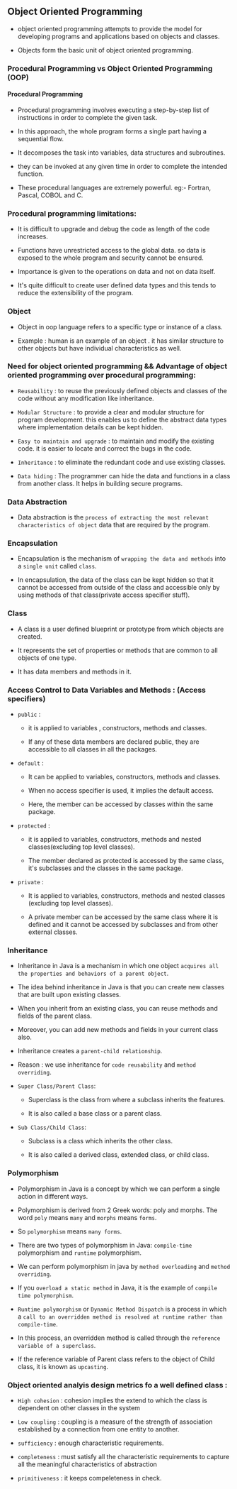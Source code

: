## Object Oriented Programming

+ object oriented programming attempts to provide the model for developing programs and applications based on objects and classes.

+ Objects form the basic unit of object oriented programming.


### Procedural Programming vs Object Oriented Programming (OOP)

#### Procedural Programming

+ Procedural programming involves executing a step-by-step list of instructions in order to complete the given task.

+ In this approach, the whole program forms a single part having a sequential flow.

+ It decomposes the task into variables, data structures and subroutines.

+ they can be invoked at any given time in order to complete the  intended function.

+ These procedural languages are extremely powerful. eg:- Fortran, Pascal, COBOL and C.

### Procedural programming limitations:

+ It is difficult to upgrade and debug the code as length of the code increases.

+ Functions have unrestricted access to the global data. so data is exposed to the whole program and security cannot be ensured.

+ Importance is given to the operations on data and not on data itself.

+ It's quite difficult to create user defined data types and this tends to reduce the extensibility of the program. 




### Object

+ Object in oop language refers to a specific type or instance of a class.

+ Example : human is an example of an object . it has similar structure to other objects but have individual characteristics as well.

### Need for object oriented programming && Advantage of object oriented programming over procedural programming:

+ `Reusability` : to reuse the previously defined objects and classes  of the code without any modification like inheritance.

+  `Modular Structure` : to provide a clear and modular structure for program development. this enables us to define the abstract data types where implementation details can be kept hidden.

+ `Easy to maintain and upgrade` : to maintain and modify the existing code. it is easier to locate and correct the bugs in the code.

+ `Inheritance` : to eliminate the redundant code and use existing classes.

+ `Data hiding` : The programmer can hide the data and functions in a class from another class. It helps in building secure programs.

### Data Abstraction 

+ Data abstraction is the `process of extracting the most relevant characteristics of object` data that are required by the program.

### Encapsulation

+ Encapsulation is the mechanism of `wrapping the data and methods` into a `single unit` called `class`.

+ In encapsulation, the data of the class can be kept hidden so that it cannot be accessed from outside of the class and accessible only by using methods of that class(private access specifier stuff).


### Class

* A class is a user defined blueprint or prototype from which objects are created.  

* It represents the set of properties or methods that are common to all objects of one type.

* It has data members and methods in it.

### Access Control to Data Variables and Methods : (Access specifiers)

* `public` : 
    
    + it is applied to variables , constructors, methods and classes. 
    
    + If any of these data members are declared public, they are accessible to all classes in all the packages.

* `default` : 
    
    * It can be applied to variables, constructors, methods and classes. 
    
    * When no access specifier is used, it implies the  default access. 
    
    * Here, the member can be accessed by classes within the same package.

* `protected` : 
    
    * it is applied to variables, constructors, methods and nested classes(excluding top level classes).  
    
    * The member declared as protected is accessed by the same class, it's subclasses and the classes in the same package.

* `private` : 
    
    * It is applied to variables, constructors, methods and nested classes (excluding top level classes).  
    
    * A private member can be accessed by the same class where it is defined and it cannot be accessed by subclasses and from other external classes.

### Inheritance

* Inheritance in Java is a mechanism in which one object `acquires all the properties and behaviors of a parent object`.

* The idea behind inheritance in Java is that you can create new classes that are built upon existing classes. 
		
* When you inherit from an existing class, you can reuse methods and fields of the parent class. 

* Moreover, you can add new methods and fields in your current class also.

* Inheritance creates a `parent-child relationship`.

* Reason : we use inheritance for `code reusability` and `method overriding`.

* `Super Class/Parent Class`: 
    
    * Superclass is the class from where a subclass inherits the features. 

    * It is also called a base class or a parent class.

* `Sub Class/Child Class`:
    
    *  Subclass is a class which inherits the other class. 

    *  It is also called a derived class, extended class, or child class. 
	
### Polymorphism 

* Polymorphism in Java is a concept by which we can perform a single action in different ways. 

* Polymorphism is derived from 2 Greek words: poly and morphs. The word `poly` means `many` and `morphs` means `forms`. 

* So `polymorphism` means `many forms`.

* There are two types of polymorphism in Java: `compile-time` polymorphism and `runtime` polymorphism. 

* We can perform polymorphism in java by `method overloading` and `method overriding`.

* If you `overload a static method` in Java, it is the example of `compile time polymorphism`.

* `Runtime polymorphism` or `Dynamic Method Dispatch` is a process in which a `call to an overridden method is resolved at runtime rather than compile-time`.  

* In this process, an overridden method is called through the `reference variable of a superclass`.

* If the reference variable of Parent class refers to the object of Child class, it is known as `upcasting`.


### Object oriented analyis design metrics fo a well defined class :

* `High cohesion` : cohesion implies the extend to which the class is dependent on other classes in the system

* `Low coupling` : coupling is a measure of the strength of association established by a connection from one entity to another.

* `sufficiency` : enough characteristic requirements.

* `completeness` : must satisfy all the characteristic requirements to capture all the meaningful characteristics of abstraction 

* `primitiveness` : it keeps compeleteness in check.

